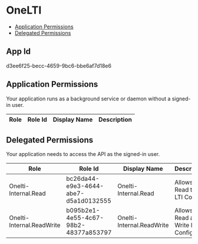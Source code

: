 # OneLTI
- [Application Permissions](#application-permissions)
- [Delegated Permissions](#delegated-permissions)

## App Id
d3ee6f25-becc-4659-9bc6-bbe6af7d18e6

## Application Permissions
Your application runs as a background service or daemon without a signed-in user.

| Role | Role Id | Display Name | Description |
|---|---|---|---|

## Delegated Permissions
Your application needs to access the API as the signed-in user. 

| Role | Role Id | Display Name | Description |
|---|---|---|---|
| Onelti-Internal.Read | bc26da44-e9e3-4644-abe7-d5a1d0132555 | Onelti-Internal.Read | Allows to Read the LTI Configs |
| Onelti-Internal.ReadWrite | b095b2e1-4e55-4c67-98b2-48377a853797 | Onelti-Internal.ReadWrite | Allows to Read and Write LTI Configs |

